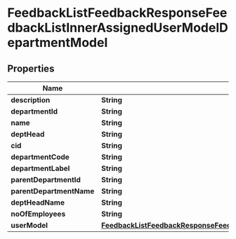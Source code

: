 

# FeedbackListFeedbackResponseFeedbackListInnerAssignedUserModelDepartmentModel


## Properties

| Name | Type | Description | Notes |
|------------ | ------------- | ------------- | -------------|
|**description** | **String** |  |  [optional] |
|**departmentId** | **String** |  |  [optional] |
|**name** | **String** |  |  [optional] |
|**deptHead** | **String** |  |  [optional] |
|**cid** | **String** |  |  [optional] |
|**departmentCode** | **String** |  |  [optional] |
|**departmentLabel** | **String** |  |  [optional] |
|**parentDepartmentId** | **String** |  |  [optional] |
|**parentDepartmentName** | **String** |  |  [optional] |
|**deptHeadName** | **String** |  |  [optional] |
|**noOfEmployees** | **String** |  |  [optional] |
|**userModel** | [**FeedbackListFeedbackResponseFeedbackListInnerAssignedUserModelDepartmentModelUserModel**](FeedbackListFeedbackResponseFeedbackListInnerAssignedUserModelDepartmentModelUserModel.md) |  |  [optional] |



